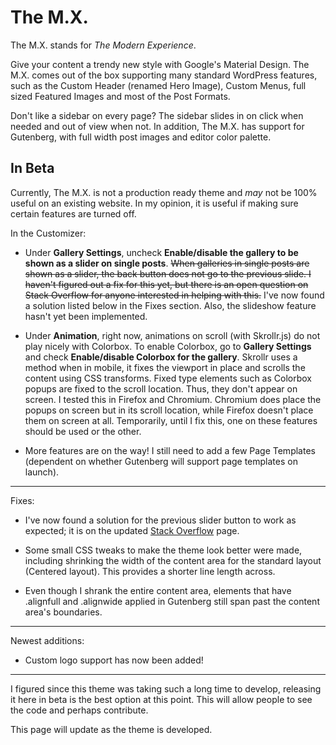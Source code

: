 # The M.X.

The M.X. stands for *The Modern Experience*.

Give your content a trendy new style with Google's Material Design. The M.X. comes out of the box supporting many standard WordPress features, such as the Custom Header (renamed Hero Image), Custom Menus, full sized Featured Images and most of the Post Formats.

Don't like a sidebar on every page? The sidebar slides in on click when needed and out of view when not. In addition, The M.X. has support for Gutenberg, with full width post images and editor color palette.

## In Beta

Currently, The M.X. is not a production ready theme and *may* not be 100% useful on an existing website. In my opinion, it is useful if making sure certain features are turned off.

In the Customizer:

* Under **Gallery Settings**, uncheck **Enable/disable the gallery to be shown as a slider on single posts**. ~~When galleries in single posts are shown as a slider, the back button does not go to the previous slide. I haven't figured out a fix for this yet, but there is an open question on Stack Overflow for anyone interested in helping with this.~~ I've now found a solution listed below in the Fixes section. Also, the slideshow feature hasn't yet been implemented.

* Under **Animation**, right now, animations on scroll (with Skrollr.js) do not play nicely with Colorbox. To enable Colorbox, go to **Gallery Settings** and check **Enable/disable Colorbox for the gallery**. Skrollr uses a method when in mobile, it fixes the viewport in place and scrolls the content using CSS transforms. Fixed type elements such as Colorbox popups are fixed to the scroll location. Thus, they don't appear on screen. I tested this in Firefox and Chromium. Chromium does place the popups on screen but in its scroll location, while Firefox doesn't place them on screen at all. Temporarily, until I fix this, one on these features should be used or the other.

* More features are on the way! I still need to add a few Page Templates (dependent on whether Gutenberg will support page templates on launch).

___

Fixes:

* I've now found a solution for the previous slider button to work as expected; it is on the updated [Stack Overflow](https://stackoverflow.com/questions/47999831/slider-previous-button-hides-first-slide-instead-of-previous-slide) page.

* Some small CSS tweaks to make the theme look better were made, including shrinking the width of the content area for the standard layout (Centered layout). This provides a shorter line length across.

* Even though I shrank the entire content area, elements that have .alignfull and .alignwide applied in Gutenberg still span past the content area's boundaries.

___

Newest additions:

* Custom logo support has now been added!

___

I figured since this theme was taking such a long time to develop, releasing it here in beta is the best option at this point. This will allow people to see the code and perhaps contribute.

This page will update as the theme is developed.
